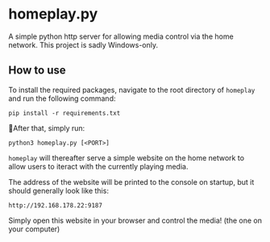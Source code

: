 # homeplay.py

A simple python http server for allowing media control via the home network. This project is sadly Windows-only.

## How to use
To install the required packages, navigate to the root directory of `homeplay` and run the following command:
```terminal
pip install -r requirements.txt
```

After that, simply run:
```terminal
python3 homeplay.py [<PORT>]
```
`homeplay` will thereafter serve a simple website on the home network to allow users to iteract with the currently playing media.

The address of the website will be printed to the console on startup, but it should generally look like this:
```
http://192.168.178.22:9187
```
Simply open this website in your browser and control the media! (the one on your computer)